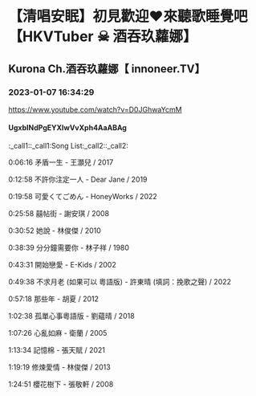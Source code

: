 # 【清唱安眠】初見歡迎❤來聽歌睡覺吧【HKVTuber ☠ 酒吞玖蘿娜】

## Kurona Ch.酒吞玖蘿娜【 innoneer.TV】

### 2023-01-07 16:34:29

https://www.youtube.com/watch?v=D0JGhwaYcmM

#### UgxbINdPgEYXIwVvXph4AaABAg

:_call1::_call1:Song List:_call2::_call2:

0:06:16 矛盾一生 - 王灝兒 / 2017

0:12:58 不許你注定一人 - Dear Jane / 2019

0:19:58 可愛くてごめん - HoneyWorks / 2022

0:25:58 囍帖街 - 謝安琪 / 2008

0:30:52 她說 - 林俊傑 / 2010

0:38:39 分分鐘需要你 - 林子祥 / 1980

0:43:31 開始戀愛 - E-Kids / 2002

0:49:38 不求月老 (如果可以 粵語版) - 許東晴 (填詞：挽歌之聲) / 2022

0:57:18 那些年 - 胡夏 / 2012

1:02:38 孤單心事粵語版 - 劉藴晴 / 2018

1:07:26 心亂如麻 - 衛蘭 / 2005

1:13:34 記憶棉 - 張天賦 / 2021

1:19:19 修煉愛情 - 林俊傑 / 2013

1:24:51 櫻花樹下 - 張敬軒 / 2008

